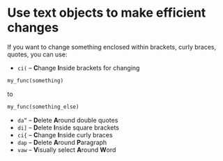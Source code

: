 # Use text objects to make efficient changes

If you want to change something enclosed within brackets, curly braces, quotes, you can use:

- `ci(` – **C**hange **I**nside brackets
 for changing

```Python
my_func(something)
```

to

```Python
my_func(something_else)
```

- `da”` – **D**elete **A**round double quotes
- `di]` – **D**elete **I**nside square brackets
- `ci{` – **C**hange **I**nside curly braces
- `dap` – **D**elete **A**round **P**aragraph
- `vaw` – **V**isually select **A**round **W**ord
